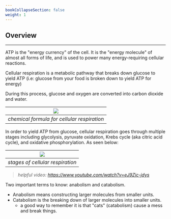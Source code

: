 ```yaml
---
bookCollapseSection: false
weight: 1
---
```


## **Overview**
---

ATP is the "energy currency" of the cell. It is the "energy molecule" of almost all forms of life, and is used to power many energy-requiring cellular reactions.

Cellular respiration is a metabolic pathway that breaks down glucose to yield ATP (i.e: glucose from your food is broken down to yield ATP for energy)

During this process, glucose and oxygen are converted into carbon dioxide and water.

|![](https://cdn.kastatic.org/ka-perseus-images/6b6ecbfb1c794a956f42e5b80226657a7b5b6b0b.png)|
|:--:|
|*chemical formula for cellular respiration*|

In order to yield ATP from glucose, cellular respiration goes through multiple stages including glycolysis, pyruvate oxidation, Krebs cycle (aka citric acid cycle), and oxidative phosphorylation. As seen below:

|![](https://cdn.kastatic.org/ka-perseus-images/b7c6b018ad440976202bbf875e814de46387dc48.png)|
|:--:|
|*stages of cellular respiration*|

> *helpful video: https://www.youtube.com/watch?v=eJ9Zjc-jdys*

Two important terms to know: anabolism and catabolism.
* Anabolism means constructing larger molecules from smaller units.
* Catabolism is the breaking down of larger molecules into smaller units.
    * a good way to remember it is that "cats" (catabolism) cause a mess and break things.

